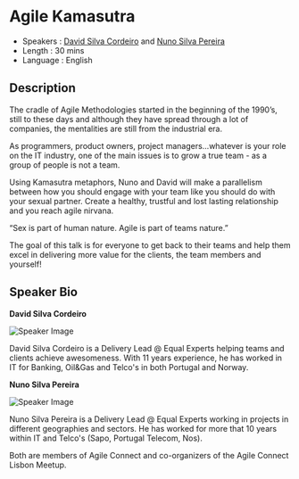 Agile Kamasutra
========================

* Speakers  : [David Silva Cordeiro](https://pixels.camp/davidscordeiro) and [Nuno Silva Pereira](https://pixels.camp/nunoaspereira)
* Length    : 30 mins
* Language  : English

Description
-----------

The cradle of Agile Methodologies started in the beginning of the 1990’s, still to these days and although they have spread through a lot of companies, the mentalities are still from the industrial era.

As programmers, product owners, project managers…whatever is your role on the IT industry, one of the main issues is to grow a true team - as a group of people is not a team.

Using Kamasutra metaphors, Nuno and David will make a parallelism between how you should engage with your team like you should do with your sexual partner. Create a healthy, trustful and lost lasting relationship and you reach agile nirvana.

“Sex is part of human nature. Agile is part of teams nature.”

The goal of this talk is for everyone to get back to their teams and help them excel in delivering more value for the clients, the team members and yourself!

Speaker Bio
-----------

**David Silva Cordeiro**

![Speaker Image](https://avatars1.githubusercontent.com/u/19530208?v=4&s=460)

David Silva Cordeiro is a Delivery Lead @ Equal Experts helping teams and clients achieve awesomeness. With 11 years experience, he has worked in IT for Banking, Oil&Gas and Telco's in both Portugal and Norway.

**Nuno Silva Pereira**

![Speaker Image](https://avatars2.githubusercontent.com/u/19184971?v=4&s=460)

Nuno Silva Pereira is a Delivery Lead @ Equal Experts working in projects in different geographies and sectors. He has worked for more that 10 years within IT and Telco's (Sapo, Portugal Telecom, Nos).

Both are members of Agile Connect and co-organizers of the Agile Connect Lisbon Meetup.
